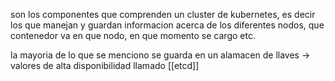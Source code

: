 son los componentes que comprenden un cluster de kubernetes, es decir los que manejan y guardan informacion acerca de los diferentes nodos, que contenedor va en que nodo, en que momento se cargo etc.

la mayoria de lo que se menciono se guarda en un alamacen de llaves -> valores de alta disponibilidad llamado [[etcd]]